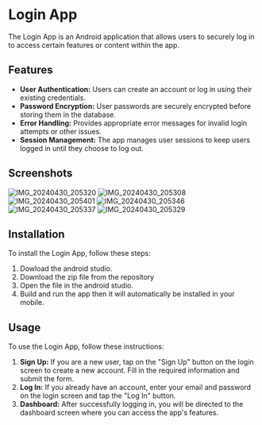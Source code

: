 <h1>Login App</h1>
<p>The Login App is an Android application that allows users to securely log in to access certain features or content within the app.</p>
<h2>Features</h2>
<ul>
  <li>
    <b>User Authentication:</b> Users can create an account or log in using their existing credentials.
  </li>
  <li>
    <b>Password Encryption:</b> User passwords are securely encrypted before storing them in the database.
  </li>
  <li>
    <b>Error Handling:</b> Provides appropriate error messages for invalid login attempts or other issues.
  </li>
  <li>
    <b>Session Management:</b> The app manages user sessions to keep users logged in until they choose to log out.
  </li>
</ul>
<h2>Screenshots</h2>

![IMG_20240430_205320](https://github.com/Dithinvijay/LoginApp/assets/123413489/85ab6fe5-70a5-4ef7-b457-2e7f05efa587)
![IMG_20240430_205308](https://github.com/Dithinvijay/LoginApp/assets/123413489/a9beb3b4-3d44-4fd6-b68b-ba18c3539087)
![IMG_20240430_205401](https://github.com/Dithinvijay/LoginApp/assets/123413489/713094f7-e5d1-4451-9b86-93623c1e7bd1)
![IMG_20240430_205346](https://github.com/Dithinvijay/LoginApp/assets/123413489/65df3165-f283-4e6a-9ae5-d716c15f5aec)
![IMG_20240430_205337](https://github.com/Dithinvijay/LoginApp/assets/123413489/d236ae64-3918-46d5-97af-879246bfebc5)
![IMG_20240430_205329](https://github.com/Dithinvijay/LoginApp/assets/123413489/bba0542a-b498-44c1-92aa-e3000cbce627)

<h2>Installation</h2>
<p>To install the Login App, follow these steps:</p>
<ol>
  <li>
    Dowload the android studio.
  </li>
  <li>
    Download the zip file from the repository
  </li>
  <li>
    Open the file in the android studio.
  </li>
  <li>
    Build and run the app then it will automatically be installed in your mobile.
  </li>
</ol>
<h2>Usage</h2>
<p>To use the Login App, follow these instructions:</p>
<ol>
  <li>
    <b>Sign Up:</b> If you are a new user, tap on the "Sign Up" button on the login screen to create a new account. Fill in the required information and submit the form.
  </li>
  <li>
    <b>Log In:</b> If you already have an account, enter your email and password on the login screen and tap the "Log In" button.
  </li>
  <li>
    <b>Dashboard:</b> After successfully logging in, you will be directed to the dashboard screen where you can access the app's features.
  </li>
</ol>
